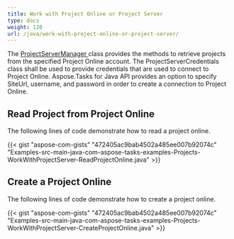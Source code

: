 ```yaml
---
title: Work with Project Online or Project Server
type: docs
weight: 120
url: /java/work-with-project-online-or-project-server/
---
```


The [ProjectServerManager ](https://apireference.aspose.com/tasks/java/com.aspose.tasks/ProjectServerManager)class provides the methods to retrieve projects from the specified Project Online account. The ProjectServerCredentials class shall be used to provide credentials that are used to connect to Project Online. Aspose.Tasks for Java API provides an option to specify SiteUrl, username, and password in order to create a connection to Project Online.  
## **Read Project from Project Online**
The following lines of code demonstrate how to read a project online.

{{< gist "aspose-com-gists" "472405ac9bab4502a485ee007b92074c" "Examples-src-main-java-com-aspose-tasks-examples-Projects-WorkWithProjectServer-ReadProjectOnline.java" >}}
## **Create a Project Online**
The following lines of code demonstrate how to create a project online.

{{< gist "aspose-com-gists" "472405ac9bab4502a485ee007b92074c" "Examples-src-main-java-com-aspose-tasks-examples-Projects-WorkWithProjectServer-CreateProjectOnline.java" >}}
